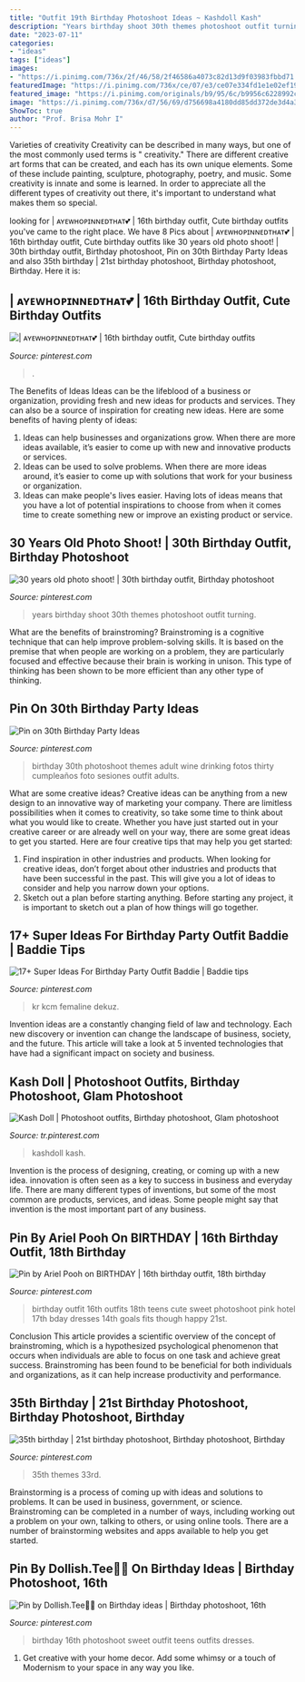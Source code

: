 ```yaml
---
title: "Outfit 19th Birthday Photoshoot Ideas ~ Kashdoll Kash"
description: "Years birthday shoot 30th themes photoshoot outfit turning"
date: "2023-07-11"
categories:
- "ideas"
tags: ["ideas"]
images:
- "https://i.pinimg.com/736x/2f/46/58/2f46586a4073c82d13d9f03983fbbd71.jpg"
featuredImage: "https://i.pinimg.com/736x/ce/07/e3/ce07e334fd1e1e02ef19bee03224bbd1.jpg"
featured_image: "https://i.pinimg.com/originals/b9/95/6c/b9956c6228992c18e85eba31a894824d.jpg"
image: "https://i.pinimg.com/736x/d7/56/69/d756698a4180dd85dd372de3d4a3ec8c.jpg"
ShowToc: true
author: "Prof. Brisa Mohr I"
---
```



Varieties of creativity
Creativity can be described in many ways, but one of the most commonly used terms is " creativity." There are different creative art forms that can be created, and each has its own unique elements. Some of these include painting, sculpture, photography, poetry, and music. Some creativity is innate and some is learned. In order to appreciate all the different types of creativity out there, it's important to understand what makes them so special.

	

		
looking for | ᴀʏᴇᴡʜᴏᴘɪɴɴᴇᴅᴛʜᴀᴛ💕 | 16th birthday outfit, Cute birthday outfits you've came to the right place. We have 8 Pics about | ᴀʏᴇᴡʜᴏᴘɪɴɴᴇᴅᴛʜᴀᴛ💕 | 16th birthday outfit, Cute birthday outfits like 30 years old photo shoot! | 30th birthday outfit, Birthday photoshoot, Pin on 30th Birthday Party Ideas and also 35th birthday | 21st birthday photoshoot, Birthday photoshoot, Birthday. Here it is:
		
    
## | ᴀʏᴇᴡʜᴏᴘɪɴɴᴇᴅᴛʜᴀᴛ💕 | 16th Birthday Outfit, Cute Birthday Outfits

<img loading=lazy src="https://i.pinimg.com/736x/95/23/60/95236088cf57d1e833722e78f5ab9aa1.jpg" onerror="this.onerror=null;this.src='https://tse3.mm.bing.net/th?id=OIP.MwoVV_6sDruFIolbtGeFnwHaJD&amp;pid=15.1';" alt="| ᴀʏᴇᴡʜᴏᴘɪɴɴᴇᴅᴛʜᴀᴛ💕 | 16th birthday outfit, Cute birthday outfits">

_Source: pinterest.com_

>. 

	

The Benefits of Ideas
Ideas can be the lifeblood of a business or organization, providing fresh and new ideas for products and services. They can also be a source of inspiration for creating new ideas. Here are some benefits of having plenty of ideas: 
1. Ideas can help businesses and organizations grow. When there are more ideas available, it’s easier to come up with new and innovative products or services. 
2. Ideas can be used to solve problems. When there are more ideas around, it’s easier to come up with solutions that work for your business or organization. 
3. Ideas can make people's lives easier. Having lots of ideas means that you have a lot of potential inspirations to choose from when it comes time to create something new or improve an existing product or service. 

    
## 30 Years Old Photo Shoot! | 30th Birthday Outfit, Birthday Photoshoot

<img loading=lazy src="https://i.pinimg.com/736x/d7/56/69/d756698a4180dd85dd372de3d4a3ec8c.jpg" onerror="this.onerror=null;this.src='https://tse3.mm.bing.net/th?id=OIP.0NeqoOLkJxVAXnxak3foQAHaJ3&amp;pid=15.1';" alt="30 years old photo shoot! | 30th birthday outfit, Birthday photoshoot">

_Source: pinterest.com_

>years birthday shoot 30th themes photoshoot outfit turning. 

	

What are the benefits of brainstroming?
Brainstroming is a cognitive technique that can help improve problem-solving skills. It is based on the premise that when people are working on a problem, they are particularly focused and effective because their brain is working in unison. This type of thinking has been shown to be more efficient than any other type of thinking.

    
## Pin On 30th Birthday Party Ideas

<img loading=lazy src="https://i.pinimg.com/736x/ce/07/e3/ce07e334fd1e1e02ef19bee03224bbd1.jpg" onerror="this.onerror=null;this.src='https://tse1.mm.bing.net/th?id=OIP.FEm6E6A0Lgi7F_IGQubt-gHaGB&amp;pid=15.1';" alt="Pin on 30th Birthday Party Ideas">

_Source: pinterest.com_

>birthday 30th photoshoot themes adult wine drinking fotos thirty cumpleaños foto sesiones outfit adults. 

	

What are some creative ideas?
Creative ideas can be anything from a new design to an innovative way of marketing your company. There are limitless possibilities when it comes to creativity, so take some time to think about what you would like to create. Whether you have just started out in your creative career or are already well on your way, there are some great ideas to get you started. Here are four creative tips that may help you get started: 
1. Find inspiration in other industries and products. When looking for creative ideas, don’t forget about other industries and products that have been successful in the past. This will give you a lot of ideas to consider and help you narrow down your options. 
2. Sketch out a plan before starting anything. Before starting any project, it is important to sketch out a plan of how things will go together.

    
## 17+ Super Ideas For Birthday Party Outfit Baddie | Baddie Tips

<img loading=lazy src="https://i.pinimg.com/736x/8b/ff/b7/8bffb7e5a3f48d2db71bac2eef8f32e3.jpg" onerror="this.onerror=null;this.src='https://tse2.mm.bing.net/th?id=OIP.jXQuZTe2jZrxdGxJjl54YwAAAA&amp;pid=15.1';" alt="17+ Super Ideas For Birthday Party Outfit Baddie | Baddie tips">

_Source: pinterest.com_

>kr kcm femaline dekuz. 

	

Invention ideas are a constantly changing field of law and technology. Each new discovery or invention can change the landscape of business, society, and the future. This article will take a look at 5 invented technologies that have had a significant impact on society and business.

    
## Kash Doll | Photoshoot Outfits, Birthday Photoshoot, Glam Photoshoot

<img loading=lazy src="https://i.pinimg.com/736x/2f/46/58/2f46586a4073c82d13d9f03983fbbd71.jpg" onerror="this.onerror=null;this.src='https://tse3.mm.bing.net/th?id=OIP.2_15-pfy5J78jcdt3scOdgHaJR&amp;pid=15.1';" alt="Kash Doll | Photoshoot outfits, Birthday photoshoot, Glam photoshoot">

_Source: tr.pinterest.com_

>kashdoll kash. 

	

Invention is the process of designing, creating, or coming up with a new idea. innovation is often seen as a key to success in business and everyday life. There are many different types of inventions, but some of the most common are products, services, and ideas. Some people might say that invention is the most important part of any business.

    
## Pin By Ariel Pooh On BIRTHDAY | 16th Birthday Outfit, 18th Birthday

<img loading=lazy src="https://i.pinimg.com/originals/b9/95/6c/b9956c6228992c18e85eba31a894824d.jpg" onerror="this.onerror=null;this.src='https://tse2.mm.bing.net/th?id=OIP.xWCEn2nfZGa5K3TkrzthbQHaKL&amp;pid=15.1';" alt="Pin by Ariel Pooh on BIRTHDAY | 16th birthday outfit, 18th birthday">

_Source: pinterest.com_

>birthday outfit 16th outfits 18th teens cute sweet photoshoot pink hotel 17th bday dresses 14th goals fits though happy 21st. 

	

Conclusion
This article provides a scientific overview of the concept of brainstroming, which is a hypothesized psychological phenomenon that occurs when individuals are able to focus on one task and achieve great success. Brainstroming has been found to be beneficial for both individuals and organizations, as it can help increase productivity and performance.

    
## 35th Birthday | 21st Birthday Photoshoot, Birthday Photoshoot, Birthday

<img loading=lazy src="https://i.pinimg.com/originals/07/7f/bd/077fbd0420c7cb7d0016fe58176980b6.jpg" onerror="this.onerror=null;this.src='https://tse1.mm.bing.net/th?id=OIP.d30bTQILemNg8mVnANwqAgHaLG&amp;pid=15.1';" alt="35th birthday | 21st birthday photoshoot, Birthday photoshoot, Birthday">

_Source: pinterest.com_

>35th themes 33rd. 

	

Brainstorming is a process of coming up with ideas and solutions to problems. It can be used in business, government, or science. Brainstroming can be completed in a number of ways, including working out a problem on your own, talking to others, or using online tools. There are a number of brainstorming websites and apps available to help you get started.

    
## Pin By Dollish.Tee🦋🌺 On Birthday Ideas | Birthday Photoshoot, 16th

<img loading=lazy src="https://i.pinimg.com/736x/e7/9f/d4/e79fd4ffcc9bfa2257e342e3ec45cb12.jpg" onerror="this.onerror=null;this.src='https://tse2.mm.bing.net/th?id=OIP.9GFX5hVNFp97lANxU5JoMwHaLc&amp;pid=15.1';" alt="Pin by Dollish.Tee🦋🌺 on Birthday ideas | Birthday photoshoot, 16th">

_Source: pinterest.com_

>birthday 16th photoshoot sweet outfit teens outfits dresses. 

	

1. Get creative with your home decor. Add some whimsy or a touch of Modernism to your space in any way you like. 

